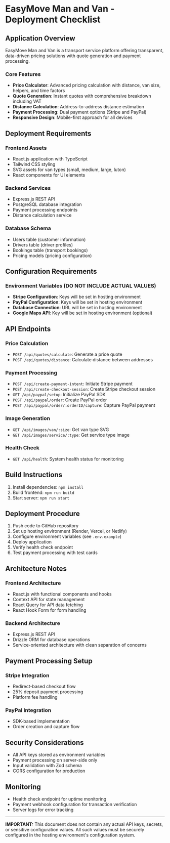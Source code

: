 # EasyMove Man and Van - Deployment Checklist

## Application Overview

EasyMove Man and Van is a transport service platform offering transparent, data-driven pricing solutions with quote generation and payment processing.

### Core Features

- **Price Calculator**: Advanced pricing calculation with distance, van size, helpers, and time factors
- **Quote Generation**: Instant quotes with comprehensive breakdown including VAT
- **Distance Calculation**: Address-to-address distance estimation
- **Payment Processing**: Dual payment options (Stripe and PayPal)
- **Responsive Design**: Mobile-first approach for all devices

## Deployment Requirements

### Frontend Assets

- React.js application with TypeScript
- Tailwind CSS styling
- SVG assets for van types (small, medium, large, luton)
- React components for UI elements

### Backend Services

- Express.js REST API
- PostgreSQL database integration
- Payment processing endpoints
- Distance calculation service

### Database Schema

- Users table (customer information)
- Drivers table (driver profiles)
- Bookings table (transport bookings)
- Pricing models (pricing configuration)

## Configuration Requirements

### Environment Variables (DO NOT INCLUDE ACTUAL VALUES)

- **Stripe Configuration**: Keys will be set in hosting environment
- **PayPal Configuration**: Keys will be set in hosting environment
- **Database Connection**: URL will be set in hosting environment
- **Google Maps API**: Key will be set in hosting environment (optional)

## API Endpoints

### Price Calculation

- `POST /api/quotes/calculate`: Generate a price quote
- `POST /api/quotes/distance`: Calculate distance between addresses

### Payment Processing

- `POST /api/create-payment-intent`: Initiate Stripe payment
- `POST /api/create-checkout-session`: Create Stripe checkout session
- `GET /api/paypal/setup`: Initialize PayPal SDK
- `POST /api/paypal/order`: Create PayPal order
- `POST /api/paypal/order/:orderID/capture`: Capture PayPal payment

### Image Generation

- `GET /api/images/van/:size`: Get van type SVG
- `GET /api/images/service/:type`: Get service type image

### Health Check

- `GET /api/health`: System health status for monitoring

## Build Instructions

1. Install dependencies: `npm install`
2. Build frontend: `npm run build`
3. Start server: `npm run start`

## Deployment Procedure

1. Push code to GitHub repository
2. Set up hosting environment (Render, Vercel, or Netlify)
3. Configure environment variables (see `.env.example`)
4. Deploy application
5. Verify health check endpoint
6. Test payment processing with test cards

## Architecture Notes

### Frontend Architecture

- React.js with functional components and hooks
- Context API for state management
- React Query for API data fetching
- React Hook Form for form handling

### Backend Architecture

- Express.js REST API
- Drizzle ORM for database operations
- Service-oriented architecture with clean separation of concerns

## Payment Processing Setup

### Stripe Integration

- Redirect-based checkout flow
- 25% deposit payment processing
- Platform fee handling

### PayPal Integration

- SDK-based implementation
- Order creation and capture flow

## Security Considerations

- All API keys stored as environment variables
- Payment processing on server-side only
- Input validation with Zod schema
- CORS configuration for production

## Monitoring

- Health check endpoint for uptime monitoring
- Payment webhook configuration for transaction verification
- Server logs for error tracking

---

**IMPORTANT:** This document does not contain any actual API keys, secrets, or sensitive configuration values. All such values must be securely configured in the hosting environment's configuration system.